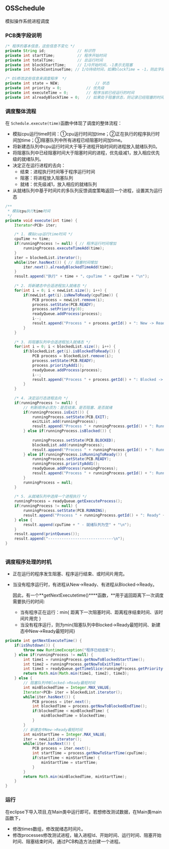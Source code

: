 ## OSSchedule

模拟操作系统进程调度

### PCB类字段说明    

```java
/* 程序的基本信息，这些信息不变化 */
private String id;				// 标识符
private int startTime;			// 程序开始时间
private int totalTime;			// 总运行时间
private int blockStartTime;		// I/O开始时间，-1表示无阻塞
private int blockContinueTime; // I/O持续时间，如果blockTime = -1，则此字段无意义

/* OS修改这些信息来调度程序  */
private int state = NEW;				// 状态
private int priority = 0;			// 优先级
private int executeTime = 0;		// 程序当前已经运行的时间
private int alreadyBlockTime = 0;	// 如果处于阻塞状态，则记录已经阻塞的时间
```

### 调度整体流程

在 `Schedule.execute(time)`函数中体现了调度的整体流程：

* 模拟cpu运行time时间：①cpu运行时间加time；②正在执行的程序执行时间加time；③阻塞队列中所有进程已经阻塞时间加time。
* 将新建态队列中cpu运行时间大于等于进程开始时间的进程放入就绪队列0。
* 将阻塞队列中已经阻塞时间大于阻塞时间的进程，优先级减1，放入相应优先级的就绪队列。
* 决定正在运行进程的去向：
  * 结束：进程执行时间等于程序运行时间
  * 阻塞：将进程放入阻塞队列
  * 就绪：优先级减1，放入相应的就绪队列
* 从就绪队列中基于时间片的多队列反馈调度策略返回一个进程，设置其为运行态


```java
/**
 * 模拟cpu执行time时间
 */
private void execute(int time) {
	Iterator<PCB> iter;

	/* 1. 模拟cup运行time时间 */
	cpuTime += time;
	if(runningProcess != null) { // 程序运行时间增加
		runningProcess.executeTimeAdd(time);
	}
	iter = blockedList.iterator();
	while(iter.hasNext()) { // 阻塞时间增加
		iter.next().alreadyBlockedTimeAdd(time);
	}
	result.append("执行" + time + "，cpuTime " + cpuTime + "\n");
		
	/* 2. 将新建态中合适进程加入就绪态 */
	for(int i = 0; i < newList.size(); i++) {
		if(newList.get(i).isNewToReady(cpuTime)) {
			PCB process = newList.remove(i);
			process.setState(PCB.READY);
			process.setPriority(0);
			readyQueue.addProcess(process);
			i--;
			result.append("Process " + process.getId() + ": New -> Ready" + process.getPriority() + "\n");
		}
	}
		
	/* 3. 将阻塞队列中合适进程加入就绪态 */
	for(int i = 0; i < blockedList.size(); i++) {
		if(blockedList.get(i).isBlockedToReady()) {
			PCB process = blockedList.remove(i);
			process.setState(PCB.READY);
			process.priorityAdd1();
			readyQueue.addProcess(process);
			i--;
			result.append("Process " + process.getId() + ": Blocked -> Ready" + 	process.getPriority() + "\n");
		}
	}
		
	/* 4. 决定运行态进程去向 */
	if(runningProcess != null) {
		// 判断顺序必须为：是否结束、是否阻塞、是否就绪
		if(runningProcess.isExit()) {	
			runningProcess.setState(PCB.EXIT);
			exitList.add(runningProcess);
			result.append("Process " + runningProcess.getId() + ": Running -> Exit" + "\n");
		} else if(runningProcess.isBlocked()) {
					
			runningProcess.setState(PCB.BLOCKED);
			blockedList.add(runningProcess);
			result.append("Process " + runningProcess.getId() + ": Running -> Blocked" + "\n"	
		} else if(runningProcess.isRunningToReady()) {		
			runningProcess.setState(PCB.READY);
			runningProcess.priorityAdd1();
			readyQueue.addProcess(runningProcess);
			result.append("Process " + runningProcess.getId() + ": Running -> Ready" + runningProcess.getPriority() + "\n");
		}
		runningProcess = null;
	}
		
	/* 5. 从就绪队列中选择一个进程执行 */
	runningProcess = readyQueue.getExecuteProcess();
	if(runningProcess != null) {
		runningProcess.setState(PCB.RUNNING);
		result.append("Process " + runningProcess.getId() + ": Ready" + 	runningProcess.getPriority() + " -> Running" + "\n");
	} else {
		result.append(cpuTime + " - 就绪队列为空" + "\n");
	}
	result.append(printQueues());
	result.append("-----------------------------\n");
}
	
```

### 调度程序处理的时机

* 正在运行的程序发生阻塞、程序运行结束、或时间片用完。

* 当没有程序运行时，有进程从New->Ready、有进程从Blocked->Ready。

  因此，有一个**getNextExecutetime()****函数，**用于返回距离下一次调度需要执行的时间:

  * 当有程序正在运行：min{ 距离下一次阻塞时间、距离程序结束时间、该时间片用完 }
  * 当没有程序运行，则为min{阻塞队列中Blocked->Ready最短时间、新建态中New->Ready最短时间}

```java
private int getNextExecuteTime() {
	if(isShutdown()) {
		throw new RuntimeException("程序已经结束");
	} else if(runningProcess != null) {
		int time1 = runningProcess.getNowToBlockedStartTime();
		int time2 = runningProcess.getNowToExitTime();
		int time3 = readyQueue.getTimeSlice(runningProcess.getPriority());
		return Math.min(Math.min(time1, time2), time3);
	} else {
		// 阻塞队列中Blocked->Ready最短时间
		int minBlockedTime = Integer.MAX_VALUE;
		Iterator<PCB> iter = blockedList.iterator();
		while(iter.hasNext()) {
			PCB process = iter.next();
			int blockedTime = process.getNowToBlockedEndTime();
			if(blockedTime < minBlockedTime) {
				minBlockedTime = blockedTime;
			}
		}
		// 新建态中New->Ready最短时间
		int minStartTime = Integer.MAX_VALUE;
		iter = newList.iterator();
		while(iter.hasNext()) {
			PCB process = iter.next();
			int startTime = process.getNowToStartTime(cpuTime);
			if(startTime < minStartTime) {
				minStartTime = startTime;
			}
		}
		return Math.min(minBlockedTime, minStartTime);
	}
}
```

### 运行

在eclipse下导入项目,在Main类中运行即可。若想修改测试数据，在Main类main函数下，

* 修改times数组，修改就绪态时间片。
* 修改processes修改测试进程，输入进程Id、开始时间、运行时间、阻塞开始时间、阻塞结束时间，通过PCB构造方法创建一个进程。